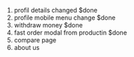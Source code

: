 1. profil details changed $done
2. profile mobile menu change $done
3. withdraw money $done
4. fast order modal from productin $done
5. compare page 
6. about us
